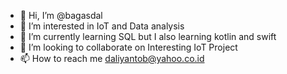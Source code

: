 - 👋 Hi, I’m @bagasdal
- 👀 I’m interested in IoT and Data analysis
- 🌱 I’m currently learning SQL but I also learning kotlin and swift
- 💞️ I’m looking to collaborate on Interesting IoT Project
- 📫 How to reach me daliyantob@yahoo.co.id

<!---
bagasdal/bagasdal is a ✨ special ✨ repository because its `README.md` (this file) appears on your GitHub profile.
You can click the Preview link to take a look at your changes.
--->
